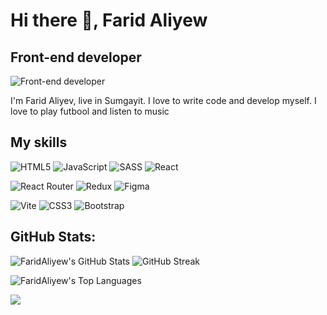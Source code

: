 # Hi there 👋, Farid Aliyew
## Front-end developer
![Front-end developer](https://i.pinimg.com/originals/88/4d/e8/884de81d29f37619ff17935475764213.jpg)

I'm Farid Aliyev, live in Sumgayit. I love to write code and develop myself. I love to play futbool and listen to music

## My skills

![HTML5](https://img.shields.io/badge/HTML5-E34F26?style=for-the-badge&logo=html5&logoColor=white)
![JavaScript](https://img.shields.io/badge/JavaScript-F7DF1E?style=for-the-badge&logo=javascript&logoColor=black)
![SASS](https://img.shields.io/badge/SASS-CC6699?style=for-the-badge&logo=sass&logoColor=white)
![React](https://img.shields.io/badge/React-61DAFB?style=for-the-badge&logo=react&logoColor=black)

![React Router](https://img.shields.io/badge/React--Router-CA4245?style=for-the-badge&logo=react-router&logoColor=white)
![Redux](https://img.shields.io/badge/Redux-764ABC?style=for-the-badge&logo=redux&logoColor=white)
![Figma](https://img.shields.io/badge/Figma-F24E1E?style=for-the-badge&logo=figma&logoColor=white)

![Vite](https://img.shields.io/badge/Vite-646CFF?style=for-the-badge&logo=vite&logoColor=white)
![CSS3](https://img.shields.io/badge/CSS3-1572B6?style=for-the-badge&logo=css3&logoColor=white)
![Bootstrap](https://img.shields.io/badge/Bootstrap-7952B3?style=for-the-badge&logo=bootstrap&logoColor=white)

## GitHub Stats:

<div>
  <img src="https://github-readme-stats.vercel.app/api?username=FaridAliyew&show_icons=true&theme=dark&count_private=true" alt="FaridAliyew's GitHub Stats" />
  <img src="https://streak-stats.demolab.com/?user=FaridAliyew&theme=dark&date_format=M%20j%5B%2C%20Y%5D" alt="GitHub Streak" />
</div>

![FaridAliyew's Top Languages](https://github-readme-stats.vercel.app/api/top-langs/?username=FaridAliyew&layout=compact&theme=dark)

[![](https://visitcount.itsvg.in/api?id=Farid&label=Profile%20Views&icon=0&pretty=false)](https://visitcount.itsvg.in)
